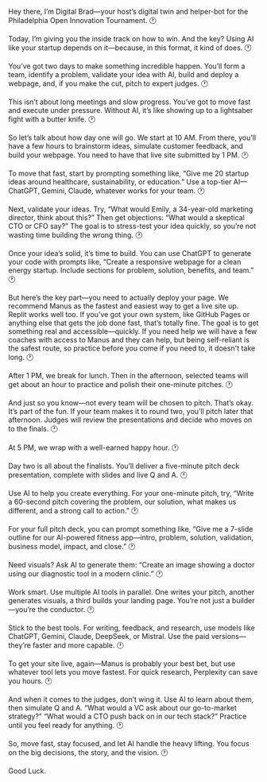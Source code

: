 Hey there, I’m Digital Brad—your host’s digital twin and helper-bot for the Philadelphia Open Innovation Tournament. 🕐

Today, I’m giving you the inside track on how to win. And the key? Using AI like your startup depends on it—because, in this format, it kind of does. 🕐

You’ve got two days to make something incredible happen. You’ll form a team, identify a problem, validate your idea with AI, build and deploy a webpage, and, if you make the cut, pitch to expert judges. 🕐

This isn’t about long meetings and slow progress. You’ve got to move fast and execute under pressure. Without AI, it’s like showing up to a lightsaber fight with a butter knife. 🕐

So let’s talk about how day one will go. We start at 10 AM. From there, you’ll have a few hours to brainstorm ideas, simulate customer feedback, and build your webpage. You need to have that live site submitted by 1 PM. 🕐

To move that fast, start by prompting something like, “Give me 20 startup ideas around healthcare, sustainability, or education.” Use a top-tier AI—ChatGPT, Gemini, Claude, whatever works for your team. 🕐

Next, validate your ideas. Try, “What would Emily, a 34-year-old marketing director, think about this?” Then get objections: “What would a skeptical CTO or CFO say?” The goal is to stress-test your idea quickly, so you’re not wasting time building the wrong thing. 🕐

Once your idea’s solid, it’s time to build. You can use ChatGPT to generate your code with prompts like, “Create a responsive webpage for a clean energy startup. Include sections for problem, solution, benefits, and team.” 🕐

But here’s the key part—you need to actually deploy your page. We recommend Manus as the fastest and easiest way to get a live site up. Replit works well too. If you’ve got your own system, like GitHub Pages or anything else that gets the job done fast, that’s totally fine. The goal is to get something real and accessible—quickly. If you need help we will have a few coaches with access to Manus and they can help, but being self-reliant is the safest route, so practice before you come if you need to, it doesn't take long. 🕐

After 1 PM, we break for lunch. Then in the afternoon, selected teams will get about an hour to practice and polish their one-minute pitches. 🕐

And just so you know—not every team will be chosen to pitch. That’s okay. It’s part of the fun. If your team makes it to round two, you’ll pitch later that afternoon. Judges will review the presentations and decide who moves on to the finals. 🕐

At 5 PM, we wrap with a well-earned happy hour. 🕐

Day two is all about the finalists. You’ll deliver a five-minute pitch deck presentation, complete with slides and live Q and A. 🕐

Use AI to help you create everything. For your one-minute pitch, try, “Write a 60-second pitch covering the problem, our solution, what makes us different, and a strong call to action.” 🕐

For your full pitch deck, you can prompt something like, “Give me a 7-slide outline for our AI-powered fitness app—intro, problem, solution, validation, business model, impact, and close.” 🕐

Need visuals? Ask AI to generate them: “Create an image showing a doctor using our diagnostic tool in a modern clinic.” 🕐

Work smart. Use multiple AI tools in parallel. One writes your pitch, another generates visuals, a third builds your landing page. You’re not just a builder—you’re the conductor. 🕐

Stick to the best tools. For writing, feedback, and research, use models like ChatGPT, Gemini, Claude, DeepSeek, or Mistral. Use the paid versions—they’re faster and more capable. 🕐

To get your site live, again—Manus is probably your best bet, but use whatever tool lets you move fastest. For quick research, Perplexity can save you hours. 🕐

And when it comes to the judges, don’t wing it. Use AI to learn about them, then simulate Q and A. “What would a VC ask about our go-to-market strategy?” “What would a CTO push back on in our tech stack?” Practice until you feel ready for anything. 🕐

So, move fast, stay focused, and let AI handle the heavy lifting. You focus on the big decisions, the story, and the vision. 🕐

Good Luck.